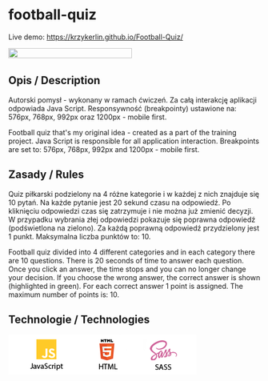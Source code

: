 # football-quiz
Live demo: https://krzykerlin.github.io/Football-Quiz/

<img src="img/screenshot.jpg" width="70%" height="80%"> 

## Opis / Description
Autorski pomysł - wykonany w ramach ćwiczeń. Za całą interakcję aplikacji odpowiada Java Script. 
Responsywność (breakpointy) ustawione na: 576px, 768px, 992px oraz 1200px - mobile first.

Football quiz that's my original idea - created as a part of the training project. Java Script is responsible for all application interaction. Breakpoints are set to: 576px, 768px, 992px and 1200px - mobile first.

## Zasady / Rules
Quiz piłkarski podzielony na 4 różne kategorie i w każdej z nich znajduje się 10 pytań. Na każde pytanie jest 20 sekund czasu na odpowiedź. Po kliknięciu odpowiedzi czas się zatrzymuje i nie można już zmienić decyzji. W przypadku wybrania złej odpowiedzi pokazuje się poprawna odpowiedź (podświetlona na zielono). Za każdą poprawną odpowiedź przydzielony jest 1 punkt. Maksymalna liczba punktów to: 10.

Football quiz divided into 4 different categories and in each category there are 10 questions. There is 20 seconds of time to answer each question. Once you click an answer, the time stops and you can no longer change your decision. If you choose the wrong answer, the correct answer is shown (highlighted in green). For each correct answer 1 point is assigned. The maximum number of points is: 10.

## Technologie / Technologies
<img src="img/technologies.png"> 

